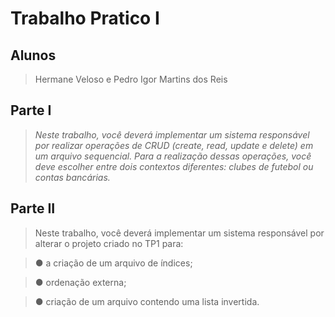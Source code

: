 # Trabalho Pratico I

## Alunos
> Hermane Veloso e Pedro Igor Martins dos Reis 

## Parte I
> *Neste trabalho, você deverá implementar um sistema responsável por realizar operações de
CRUD (create, read, update e delete) em um arquivo sequencial. Para a realização dessas
operações, você deve escolher entre dois contextos diferentes: clubes de futebol ou contas
bancárias.*

## Parte II
> Neste trabalho, você deverá implementar um sistema responsável por alterar o projeto criado
no TP1 para:

> ● a criação de um arquivo de índices;

> ● ordenação externa;

> ● criação de um arquivo contendo uma lista invertida.
